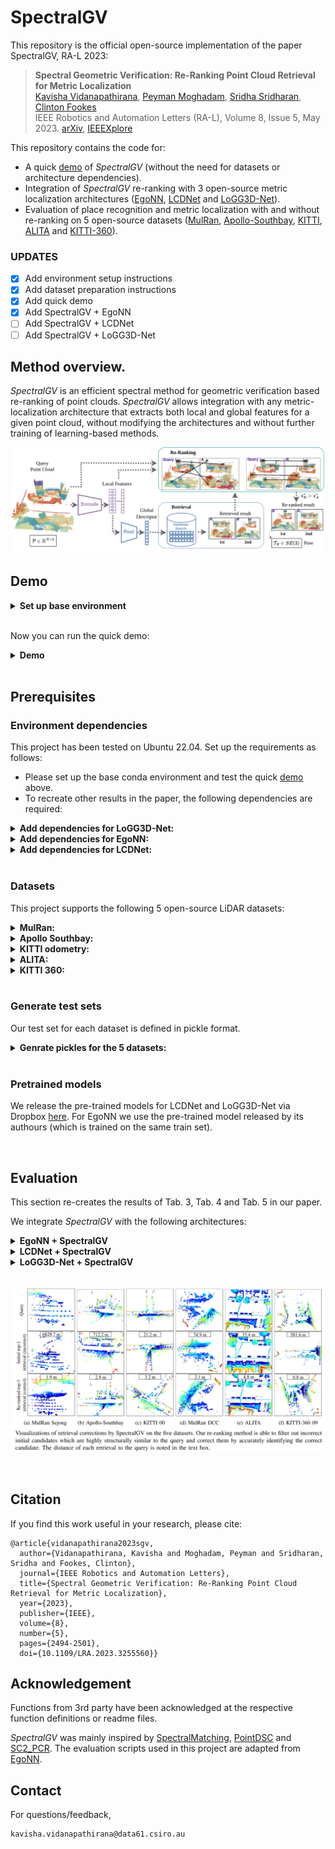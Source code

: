 # SpectralGV
This repository is the official open-source implementation of the paper SpectralGV, RA-L 2023: 

> <b>Spectral Geometric Verification: Re-Ranking Point Cloud Retrieval for Metric Localization</b> <br>
> [Kavisha Vidanapathirana](https://kavisha725.github.io/), [Peyman Moghadam](https://people.csiro.au/m/p/peyman-moghadam), [Sridha Sridharan](https://staff.qut.edu.au/staff/s.sridharan), [Clinton Fookes](https://staff.qut.edu.au/staff/c.fookes)<br>
> IEEE Robotics and Automation Letters (RA-L), Volume 8, Issue 5, May 2023. [arXiv](https://arxiv.org/abs/2210.04432), [IEEEXplore](https://ieeexplore.ieee.org/document/10065560)

This repository contains the code for:
- A quick [demo](#demo) of *SpectralGV* (without the need for datasets or architecture dependencies).
- Integration of *SpectralGV* re-ranking with 3 open-source metric localization architectures ([EgoNN](https://github.com/jac99/Egonn), [LCDNet](https://github.com/robot-learning-freiburg/LCDNet) and [LoGG3D-Net](https://github.com/csiro-robotics/LoGG3D-Net)).
- Evaluation of place recognition and metric localization with and without re-ranking on 5 open-source datasets ([MulRan](https://sites.google.com/view/mulran-pr/download), [Apollo-Southbay](https://developer.apollo.auto/southbay.html), [KITTI](http://semantic-kitti.org/dataset.html#download), [ALITA](https://github.com/MetaSLAM/ALITA) and [KITTI-360](https://www.cvlibs.net/datasets/kitti-360/user_login.php)).

### UPDATES
- [x] Add environment setup instructions 
- [x] Add dataset preparation instructions
- [x] Add quick demo
- [x] Add SpectralGV + EgoNN
- [ ] Add SpectralGV + LCDNet
- [ ] Add SpectralGV + LoGG3D-Net

## Method overview.
*SpectralGV* is an efficient spectral method for geometric verification based re-ranking of point clouds. *SpectralGV* allows integration with any metric-localization architecture that extracts both local and global features for a given point cloud, without modifying the architectures and without further training of learning-based methods. 

![](./docs/reranking_pipeline.png)


## Demo

<details>
  <summary><b>Set up base environment</b></summary><br/>
  
  - Create [conda](https://docs.conda.io/en/latest/) environment with python:
  ```bash
  conda create --name sgv_env python=3.9.4
  conda activate sgv_env
  ```
  - Install PyTorch with suitable cudatoolkit version. See [here](https://pytorch.org/):
  ```bash
  pip3 install torch torchvision torchaudio
  # Make sure the pytorch cuda version matches your output of 'nvcc --version'
  ```
  - Install [Open3d](https://github.com/isl-org/Open3D):
  ```bash
  pip install open3d
  ```
  - Test installation using:
  ```bash
  python -c "import torch ; import open3d as o3d ; print(torch.cuda.is_available())"
  ```

</details>

<br />

Now you can run the quick demo:

<details>
  <summary><b>Demo</b></summary><br/>
  
  This demo re-creates the results of Tab. 2 and Fig. 3 in our paper on the KITTI-360 09 dataset. It outputs results for place recognition both with and without re-ranking using SpectralGV, RANSAC-GV and alpha-QE.
  - Download the demo data (~75 MB) from Dropbox [here](https://www.dropbox.com/sh/qj5l2dh6gvm81a1/AAA32JqPMnQTuELPodY14xETa?dl=0):
  ```bash
  cd demo
  wget --output-document demo_pickles.zip https://dl.dropboxusercontent.com/s/4elvyix9pp36469/demo_pickles.zip?dl=0
  unzip demo_pickles.zip
  ```
  Run the demo:

  - SpectralGV
  ```bash
  python demo_spectral_gv.py --n_topk 2
  python demo_spectral_gv.py --n_topk 20
  python demo_spectral_gv.py --n_topk 200
  ```
  - RANSAC-GV
  ```bash
  python demo_ransac_gv.py --n_topk 2
  python demo_ransac_gv.py --n_topk 20
  python demo_ransac_gv.py --n_topk 200
  ```
  - alpha-QE
  ```bash
  python demo_alpha_qe.py --n_topk 2
  python demo_alpha_qe.py --n_topk 20
  python demo_alpha_qe.py --n_topk 200
  ```

  Observations:
  - The 2 geometric verifciation methods (SpectralGV and RANSAC-GV) show increasing performance with increasing ```n_topk```.
  - alpha-QE shows decreasing performance with increasing ```n_topk``` and is therefore not suitable for point cloud re-ranking. 
  - Out of the 2 geometric verifciation methods, RANSAC-GV is inefficient at high ```n_topk``` values, thus limiting it's practical use. SpectralGV maintains almost constant runtime.

  <img src="./docs/reranking_comparison.PNG" width="400">

</details>

<br />

## Prerequisites

### Environment dependencies
This project has been tested on Ubuntu 22.04. Set up the requirements as follows:

- Please set up the base conda environment and test the quick [demo](#demo) above. 
- To recreate other results in the paper, the following dependencies are required:

<details>
  <summary><b>Add dependencies for LoGG3D-Net:</b></summary><br/>
  
  - Install [Torchpack](https://github.com/zhijian-liu/torchpack):
  ```bash
  pip install torchpack
  ```
  - Install torchsparse-1.4.0
  ```bash
  sudo apt-get install libsparsehash-dev
  pip install --upgrade git+https://github.com/mit-han-lab/torchsparse.git@v1.4.0
  ```
  - Install [mpi4py](https://mpi4py.readthedocs.io/en/stable/tutorial.html):
  ```bash
  conda install mpi4py
  conda install openmpi
  ```
  - Test installation using:
  ```bash
  python -c "import torch ; import torchsparse ; print('OK')"
  ```

  > **Note**: If stuck, see here for more details: https://github.com/csiro-robotics/LoGG3D-Net

</details>


<details>
  <summary><b>Add dependencies for EgoNN:</b></summary><br/>

  - Install [MinkowskiEngine](https://github.com/NVIDIA/MinkowskiEngine) 0.5.4
  ```bash
  conda install openblas-devel -c anaconda
  pip install -U git+https://github.com/NVIDIA/MinkowskiEngine -v --no-deps --install-option="--blas_include_dirs=${CONDA_PREFIX}/include" --install-option="--blas=openblas"
  ```
  - Install other dependencies:
  ```bash
  pip install pytorch_metric_learning python-lzf wandb
  ```
  - Test installation using:
  ```bash
  python -c "import torch ; import MinkowskiEngine as ME ; print('OK')"
  ```

  > **Note**: If stuck, see here for more details: https://github.com/jac99/Egonn

</details>

<details>
  <summary><b>Add dependencies for LCDNet:</b></summary><br/>

  TODO.
  > **Note**: You will need to create a separate conda environment for LCDNet. See here for details: https://github.com/robot-learning-freiburg/LCDNet

</details>

<br />

### Datasets
This project supports the following 5 open-source LiDAR datasets:

<details>
  <summary><b>MulRan:</b></summary><br/>

  We use the sequences Sejong and DCC.

  - Download the [MulRan](https://sites.google.com/view/mulran-pr/download) dataset: ground truth data (*.csv) and LiDAR point clouds (Ouster.zip).

</details>

<details>
  <summary><b>Apollo Southbay:</b></summary><br/>

  SunnyvaleBigLoop trajectory is used for evaluation, other 5 trajectories (BaylandsToSeafood, ColumbiaPark, Highway237, MathildaAVE, SanJoseDowntown) are used for training.

  - Download the [Apollo](https://developer.apollo.auto/southbay.html) dataset.

</details>

<details>
  <summary><b>KITTI odometry:</b></summary><br/>

  We use the improved ground truth poses provided with the SemanticKITTI dataset.

  - Download the [SemanticKITTI](http://semantic-kitti.org/dataset.html#download) dataset (velodyne point clouds and calibration data for poses).

</details>

<details>
  <summary><b>ALITA:</b></summary><br/>

  We evaluate on the data released at the ICRA 2022 UGV Challenge and use the validation sequence 5. 

  - Download the [ALITA](https://github.com/MetaSLAM/ALITA) dataset.

</details>

<details>
  <summary><b>KITTI 360:</b></summary><br/>

  - Download the [KITTI-360](https://www.cvlibs.net/datasets/kitti-360/user_login.php) dataset (raw velodyne scans, calibrations and vehicle poses) 

</details>

<br />

### Generate test sets
Our test set for each dataset is defined in pickle format. 


<details>
  <summary><b>Genrate pickles for the 5 datasets:</b></summary><br/>

  We follow the pickle generation convention of [EgoNN](https://github.com/jac99/Egonn).
  ```
  cd datasets/mulran
  # For Sejong:
  python generate_evaluation_sets.py --dataset_root <mulran_dataset_root_path>
  # For DCC:
  python generate_evaluation_sets.py --dataset_root <mulran_dataset_root_path>
  
  cd ../southbay
  python generate_evaluation_sets.py --dataset_root <apollo_southbay_dataset_root_path>
  
  cd ../kitti
  python generate_evaluation_sets.py --dataset_root <kitti_dataset_root_path>

  cd ../alita
  python generate_evaluation_sets.py --dataset_root <alita_dataset_root_path>

  cd ../kitti360
  python generate_evaluation_sets.py --dataset_root <kitti360_dataset_root_path>
  ```

</details>

<br />

### Pretrained models
We release the pre-trained models for LCDNet and LoGG3D-Net via Dropbox [here](https://www.dropbox.com/sh/qj5l2dh6gvm81a1/AAA32JqPMnQTuELPodY14xETa?dl=0). 
For EgoNN we use the pre-trained model released by its authours (which is trained on the same train set).

<br />

## Evaluation

This section re-creates the results of Tab. 3, Tab. 4 and Tab. 5 in our paper.

We integrate *SpectralGV* with the following architectures: 

<details>
  <summary><b>EgoNN + SpectralGV</b></summary><br/>

  - Clone the [EgoNN](https://github.com/jac99/Egonn) codebase into ```evaluation/EgoNN/```.
  ```
  cd evaluation/EgoNN
  git clone https://github.com/jac99/Egonn.git
  ```
  - Copy our re-ranking eval script into the EgoNN code base:
  ```
  cp -r SGV_EgoNN/ Egonn/eval/
  cd Egonn/eval/SGV_EgoNN/
  ```
  - Evaluate place recognition and metric localization with and without *SpectralGV* re-ranking:
  ```
  python eval_egonn_sgv.py --dataset_type <dataset_eg_'kitti'> --dataset_root <dataset_root_path>
  ```

</details>

<details>
  <summary><b>LCDNet + SpectralGV</b></summary><br/>

  TODO.

</details>

<details>
  <summary><b>LoGG3D-Net + SpectralGV</b></summary><br/>

  TODO. 

</details>

<br />

![](./docs/qualitative_rerank.png)

<br />

## Citation

If you find this work useful in your research, please cite:

```
@article{vidanapathirana2023sgv,
  author={Vidanapathirana, Kavisha and Moghadam, Peyman and Sridharan, Sridha and Fookes, Clinton},
  journal={IEEE Robotics and Automation Letters}, 
  title={Spectral Geometric Verification: Re-Ranking Point Cloud Retrieval for Metric Localization}, 
  year={2023},
  publisher={IEEE},
  volume={8},
  number={5},
  pages={2494-2501},
  doi={10.1109/LRA.2023.3255560}}
```


## Acknowledgement
Functions from 3rd party have been acknowledged at the respective function definitions or readme files. 

*SpectralGV* was mainly inspired by [SpectralMatching](https://ieeexplore.ieee.org/document/1544893), [PointDSC](https://github.com/XuyangBai/PointDSC) and [SC2_PCR](https://github.com/ZhiChen902/SC2-PCR).
The evaluation scripts used in this project are adapted from [EgoNN](https://github.com/jac99/Egonn). 

## Contact
For questions/feedback, 
 ```
 kavisha.vidanapathirana@data61.csiro.au
 ```
